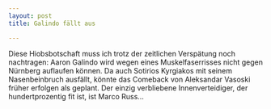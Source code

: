 ```yaml
---
layout: post
title: Galindo fällt aus

---
```


Diese Hiobsbotschaft muss ich trotz der zeitlichen Verspätung noch nachtragen: Aaron Galindo wird wegen eines Muskelfaserrisses nicht gegen Nürnberg auflaufen können. Da auch Sotirios Kyrgiakos mit seinem Nasenbeinbruch ausfällt, könnte das Comeback von Aleksandar Vasoski früher erfolgen als geplant. Der einzig verbliebene Innenverteidiger, der hundertprozentig fit ist, ist Marco Russ...


